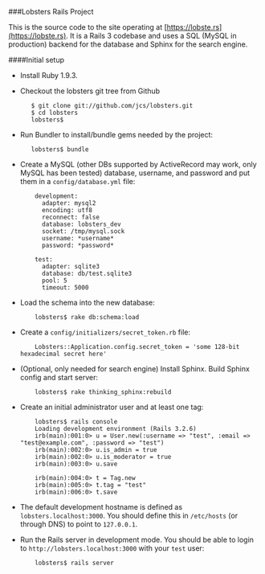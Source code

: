 ###Lobsters Rails Project

This is the source code to the site operating at [https://lobste.rs](https://lobste.rs).  It is a Rails 3 codebase and uses a SQL (MySQL in production) backend for the database and Sphinx for the search engine.

####Initial setup

- Install Ruby 1.9.3.

- Checkout the lobsters git tree from Github

         $ git clone git://github.com/jcs/lobsters.git
         $ cd lobsters
         lobsters$ 

- Run Bundler to install/bundle gems needed by the project:

         lobsters$ bundle

- Create a MySQL (other DBs supported by ActiveRecord may work, only MySQL has been tested) database, username, and password and put them in a `config/database.yml` file:

          development:
            adapter: mysql2
            encoding: utf8
            reconnect: false
            database: lobsters_dev
            socket: /tmp/mysql.sock
            username: *username*
            password: *password*
            
          test:
            adapter: sqlite3
            database: db/test.sqlite3
            pool: 5
            timeout: 5000

- Load the schema into the new database:

          lobsters$ rake db:schema:load

- Create a `config/initializers/secret_token.rb` file:

          Lobsters::Application.config.secret_token = 'some 128-bit hexadecimal secret here'

- (Optional, only needed for search engine) Install Sphinx.  Build Sphinx config and start server:

          lobsters$ rake thinking_sphinx:rebuild

- Create an initial administrator user and at least one tag:

          lobsters$ rails console
          Loading development environment (Rails 3.2.6)
          irb(main):001:0> u = User.new(:username => "test", :email => "test@example.com", :password => "test")
          irb(main):002:0> u.is_admin = true
          irb(main):002:0> u.is_moderator = true
          irb(main):003:0> u.save

          irb(main):004:0> t = Tag.new
          irb(main):005:0> t.tag = "test"
          irb(main):006:0> t.save

- The default development hostname is defined as `lobsters.localhost:3000`.  You should define this in `/etc/hosts` (or through DNS) to point to `127.0.0.1`.

- Run the Rails server in development mode.  You should be able to login to `http://lobsters.localhost:3000` with your `test` user:

          lobsters$ rails server
